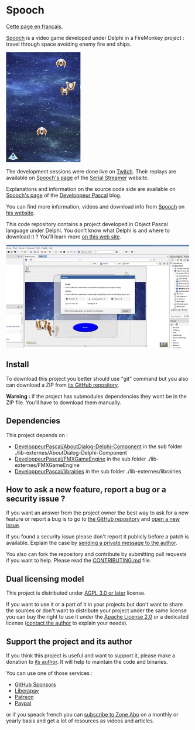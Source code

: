 # Spooch

[Cette page en français.](LISEZMOI.md)

[Spooch](https://spooch.gamolf.fr/) is a video game developed under Delphi in a FireMonkey project : travel through space avoiding enemy fire and ships.

![while playing Spooch (screen capture)](design/Spooch-203x300.jpg)

The development sessions were done live on [Twitch](https://www.twitch.tv/patrickpremartin). Their replays are available on [Spooch's page](https://serialstreameur.fr/jv-spooch.php) of the [Serial Streamer](https://serialstreameur.fr/) website.

Explanations and information on the source code side are available on [Spooch's page](https://developpeur-pascal.fr/spooch.html) of the [Developpeur Pascal](https://developpeur-pascal.fr/) blog.

You can find more information, videos and download info from [Spooch](https://spooch.gamolf.fr/) on [his website](https://spooch.gamolf.fr/).

This code repository contains a project developed in Object Pascal language under Delphi. You don't know what Delphi is and where to download it ? You'll learn more [on this web site](https://delphi-resources.developpeur-pascal.fr/).

![Spooch in Delphi editor (screen capture)](design/Spooch-500x282.jpg)

## Install

To download this project you better should use "git" command but you also can download a ZIP from [its GitHub repository](https://github.com/DeveloppeurPascal/Spooch).

**Warning :** if the project has submodules dependencies they wont be in the ZIP file. You'll have to download them manually.

## Dependencies

This project depends on :

* [DeveloppeurPascal/AboutDialog-Delphi-Component](https://github.com/DeveloppeurPascal/AboutDialog-Delphi-Component) in the sub folder ./lib-externes/AboutDialog-Delphi-Component
* [DeveloppeurPascal/FMXGameEngine](https://github.com/DeveloppeurPascal/FMXGameEngine) in the sub folder ./lib-externes/FMXGameEngine
* [DeveloppeurPascal/librairies](https://github.com/DeveloppeurPascal/librairies) in the sub folder ./lib-externes/librairies

## How to ask a new feature, report a bug or a security issue ?

If you want an answer from the project owner the best way to ask for a new feature or report a bug is to go to [the GitHub repository](https://github.com/DeveloppeurPascal/Spooch) and [open a new issue](https://github.com/DeveloppeurPascal/Spooch/issues).

If you found a security issue please don't report it publicly before a patch is available. Explain the case by [sending a private message to the author](https://developpeur-pascal.fr/nous-contacter.php).

You also can fork the repository and contribute by submitting pull requests if you want to help. Please read the [CONTRIBUTING.md](CONTRIBUTING.md) file.

## Dual licensing model

This project is distributed under [AGPL 3.0 or later](https://choosealicense.com/licenses/agpl-3.0/) license.

If you want to use it or a part of it in your projects but don't want to share the sources or don't want to distribute your project under the same license you can buy the right to use it under the [Apache License 2.0](https://choosealicense.com/licenses/apache-2.0/) or a dedicated license ([contact the author](https://developpeur-pascal.fr/nous-contacter.php) to explain your needs).

## Support the project and its author

If you think this project is useful and want to support it, please make a donation to [its author](https://github.com/DeveloppeurPascal). It will help to maintain the code and binaries.

You can use one of those services :

* [GitHub Sponsors](https://github.com/sponsors/DeveloppeurPascal)
* [Liberapay](https://liberapay.com/PatrickPremartin)
* [Patreon](https://www.patreon.com/patrickpremartin)
* [Paypal](https://www.paypal.com/paypalme/patrickpremartin)

or if you speack french you can [subscribe to Zone Abo](https://zone-abo.fr/nos-abonnements.php) on a monthly or yearly basis and get a lot of resources as videos and articles.
